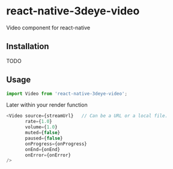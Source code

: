# react-native-3deye-video
Video component for react-native

## Installation
TODO

## Usage

```javascript
import Video from 'react-native-3deye-video';
```
Later within your render function

```javascript
<Video source={streamUrl}   // Can be a URL or a local file.
       rate={1.0}
       volume={1.0}
       muted={false}
       paused={false}
       onProgress={onProgress}
       onEnd={onEnd}
       onError={onError}
/>
```
